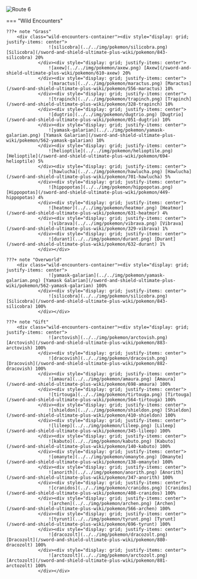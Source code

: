 <img src="../../img/routes/Route 6.png" alt="Route 6"/>

=== "Wild Encounters"


	???+ note "Grass"
		<div class="wild-encounters-container"><div style="display: grid; justify-items: center">
                    ![silicobra](../../img/pokemon/silicobra.png) [Silicobra](/sword-and-shield-ultimate-plus-wiki/pokemon/843-silicobra) 20%
                </div><div style="display: grid; justify-items: center">
                    ![axew](../../img/pokemon/axew.png) [Axew](/sword-and-shield-ultimate-plus-wiki/pokemon/610-axew) 20%
                </div><div style="display: grid; justify-items: center">
                    ![maractus](../../img/pokemon/maractus.png) [Maractus](/sword-and-shield-ultimate-plus-wiki/pokemon/556-maractus) 10%
                </div><div style="display: grid; justify-items: center">
                    ![trapinch](../../img/pokemon/trapinch.png) [Trapinch](/sword-and-shield-ultimate-plus-wiki/pokemon/328-trapinch) 10%
                </div><div style="display: grid; justify-items: center">
                    ![dugtrio](../../img/pokemon/dugtrio.png) [Dugtrio](/sword-and-shield-ultimate-plus-wiki/pokemon/051-dugtrio) 10%
                </div><div style="display: grid; justify-items: center">
                    ![yamask-galarian](../../img/pokemon/yamask-galarian.png) [Yamask Galarian](/sword-and-shield-ultimate-plus-wiki/pokemon/562-yamask-galarian) 10%
                </div><div style="display: grid; justify-items: center">
                    ![helioptile](../../img/pokemon/helioptile.png) [Helioptile](/sword-and-shield-ultimate-plus-wiki/pokemon/694-helioptile) 5%
                </div><div style="display: grid; justify-items: center">
                    ![hawlucha](../../img/pokemon/hawlucha.png) [Hawlucha](/sword-and-shield-ultimate-plus-wiki/pokemon/701-hawlucha) 5%
                </div><div style="display: grid; justify-items: center">
                    ![hippopotas](../../img/pokemon/hippopotas.png) [Hippopotas](/sword-and-shield-ultimate-plus-wiki/pokemon/449-hippopotas) 4%
                </div><div style="display: grid; justify-items: center">
                    ![heatmor](../../img/pokemon/heatmor.png) [Heatmor](/sword-and-shield-ultimate-plus-wiki/pokemon/631-heatmor) 4%
                </div><div style="display: grid; justify-items: center">
                    ![vibrava](../../img/pokemon/vibrava.png) [Vibrava](/sword-and-shield-ultimate-plus-wiki/pokemon/329-vibrava) 1%
                </div><div style="display: grid; justify-items: center">
                    ![durant](../../img/pokemon/durant.png) [Durant](/sword-and-shield-ultimate-plus-wiki/pokemon/632-durant) 1%
                </div></div>

	???+ note "Overworld"
		<div class="wild-encounters-container"><div style="display: grid; justify-items: center">
                    ![yamask-galarian](../../img/pokemon/yamask-galarian.png) [Yamask Galarian](/sword-and-shield-ultimate-plus-wiki/pokemon/562-yamask-galarian) 100%
                </div><div style="display: grid; justify-items: center">
                    ![silicobra](../../img/pokemon/silicobra.png) [Silicobra](/sword-and-shield-ultimate-plus-wiki/pokemon/843-silicobra) 100%
                </div></div>

	???+ note "Gift"
		<div class="wild-encounters-container"><div style="display: grid; justify-items: center">
                    ![arctovish](../../img/pokemon/arctovish.png) [Arctovish](/sword-and-shield-ultimate-plus-wiki/pokemon/883-arctovish) 100%
                </div><div style="display: grid; justify-items: center">
                    ![dracovish](../../img/pokemon/dracovish.png) [Dracovish](/sword-and-shield-ultimate-plus-wiki/pokemon/882-dracovish) 100%
                </div><div style="display: grid; justify-items: center">
                    ![amaura](../../img/pokemon/amaura.png) [Amaura](/sword-and-shield-ultimate-plus-wiki/pokemon/698-amaura) 100%
                </div><div style="display: grid; justify-items: center">
                    ![tirtouga](../../img/pokemon/tirtouga.png) [Tirtouga](/sword-and-shield-ultimate-plus-wiki/pokemon/564-tirtouga) 100%
                </div><div style="display: grid; justify-items: center">
                    ![shieldon](../../img/pokemon/shieldon.png) [Shieldon](/sword-and-shield-ultimate-plus-wiki/pokemon/410-shieldon) 100%
                </div><div style="display: grid; justify-items: center">
                    ![lileep](../../img/pokemon/lileep.png) [Lileep](/sword-and-shield-ultimate-plus-wiki/pokemon/345-lileep) 100%
                </div><div style="display: grid; justify-items: center">
                    ![kabuto](../../img/pokemon/kabuto.png) [Kabuto](/sword-and-shield-ultimate-plus-wiki/pokemon/140-kabuto) 100%
                </div><div style="display: grid; justify-items: center">
                    ![omanyte](../../img/pokemon/omanyte.png) [Omanyte](/sword-and-shield-ultimate-plus-wiki/pokemon/138-omanyte) 100%
                </div><div style="display: grid; justify-items: center">
                    ![anorith](../../img/pokemon/anorith.png) [Anorith](/sword-and-shield-ultimate-plus-wiki/pokemon/347-anorith) 100%
                </div><div style="display: grid; justify-items: center">
                    ![cranidos](../../img/pokemon/cranidos.png) [Cranidos](/sword-and-shield-ultimate-plus-wiki/pokemon/408-cranidos) 100%
                </div><div style="display: grid; justify-items: center">
                    ![archen](../../img/pokemon/archen.png) [Archen](/sword-and-shield-ultimate-plus-wiki/pokemon/566-archen) 100%
                </div><div style="display: grid; justify-items: center">
                    ![tyrunt](../../img/pokemon/tyrunt.png) [Tyrunt](/sword-and-shield-ultimate-plus-wiki/pokemon/696-tyrunt) 100%
                </div><div style="display: grid; justify-items: center">
                    ![dracozolt](../../img/pokemon/dracozolt.png) [Dracozolt](/sword-and-shield-ultimate-plus-wiki/pokemon/880-dracozolt) 100%
                </div><div style="display: grid; justify-items: center">
                    ![arctozolt](../../img/pokemon/arctozolt.png) [Arctozolt](/sword-and-shield-ultimate-plus-wiki/pokemon/881-arctozolt) 100%
                </div></div>



